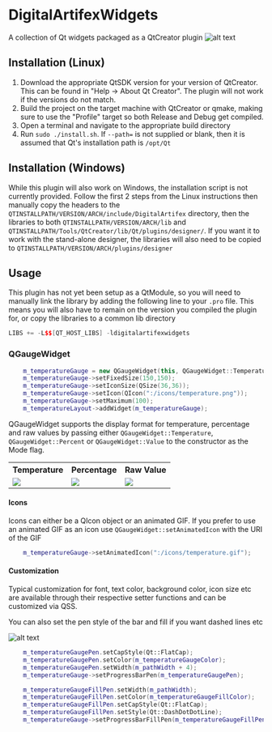# DigitalArtifexWidgets
A collection of Qt widgets packaged as a QtCreator plugin
![alt text](https://github.com/DigitalArtifex/DigitalArtifexWidgets/blob/main/images/complete.png)

## Installation (Linux)
1) Download the appropriate QtSDK version for your version of QtCreator. This can be found in "Help -> About Qt Creator". The plugin will not work if the versions do not match.
2) Build the project on the target machine with QtCreator or qmake, making sure to use the "Profile" target so both Release and Debug get compiled.
3) Open a terminal and navigate to the appropriate build directory
4) Run `sudo ./install.sh`. If `--path=` is not supplied or blank, then it is assumed that Qt's installation path is `/opt/Qt`

## Installation (Windows)
While this plugin will also work on Windows, the installation script is not currently provided. Follow the first 2 steps from the Linux instructions then manually copy the headers to the `QTINSTALLPATH/VERSION/ARCH/include/DigitalArtifex` directory, then the libraries to both `QTINSTALLPATH/VERSION/ARCH/lib` and `QTINSTALLPATH/Tools/QtCreator/lib/Qt/plugins/designer/`. If you want it to work with the stand-alone designer, the libraries will also need to be copied to `QTINSTALLPATH/VERSION/ARCH/plugins/designer`

## Usage
This plugin has not yet been setup as a QtModule, so you will need to manually link the library by adding the following line to your `.pro` file. This means you will also have to remain on the version you compiled the plugin for, or copy the libraries to a common lib directory

``` C++
LIBS += -L$$[QT_HOST_LIBS] -ldigitalartifexwidgets
```

### QGaugeWidget
``` C++
    m_temperatureGauge = new QGaugeWidget(this, QGaugeWidget::Temperature);
    m_temperatureGauge->setFixedSize(150,150);
    m_temperatureGauge->setIconSize(QSize(36,36));
    m_temperatureGauge->setIcon(QIcon(":/icons/temperature.png"));
    m_temperatureGauge->setMaximum(100);
    m_temperatureLayout->addWidget(m_temperatureGauge);
```

QGaugeWidget supports the display format for temperature, percentage and raw values by passing either `QGaugeWidget::Temperature`, `QGaugeWidget::Percent` or `QGaugeWidget::Value` to the constructor as the Mode flag.

<table>
<tr>
<th> Temperature </th>
<th> Percentage </th>
<th> Raw Value </th>
</tr>
<tr>
<td>
<img src="https://github.com/DigitalArtifex/QGaugeWidget/blob/main/images/screenshot.png" />
</td>
<td>
<img src="https://github.com/DigitalArtifex/QGaugeWidget/blob/main/images/percent.png" />
</td>
<td>
<img src="https://github.com/DigitalArtifex/QGaugeWidget/blob/main/images/value.png" />
</td>
</tr>
</table>

#### Icons

Icons can either be a QIcon object or an animated GIF. If you prefer to use an animated GIF as an icon use `QGaugeWidget::setAnimatedIcon` with the URI of the GIF

``` C++
    m_temperatureGauge->setAnimatedIcon(":/icons/temperature.gif");
```

#### Customization

Typical customization for font, text color, background color, icon size etc are available through their respective setter functions and can be customized via QSS.

You can also set the pen style of the bar and fill if you want dashed lines etc

![alt text](https://github.com/DigitalArtifex/QGaugeWidget/blob/main/images/pen-style.png)

``` C++
    m_temperatureGaugePen.setCapStyle(Qt::FlatCap);
    m_temperatureGaugePen.setColor(m_temperatureGaugeColor);
    m_temperatureGaugePen.setWidth(m_pathWidth + 4);
    m_temperatureGauge->setProgressBarPen(m_temperatureGaugePen);

    m_temperatureGaugeFillPen.setWidth(m_pathWidth);
    m_temperatureGaugeFillPen.setColor(m_temperatureGaugeFillColor);
    m_temperatureGaugeFillPen.setCapStyle(Qt::FlatCap);
    m_temperatureGaugeFillPen.setStyle(Qt::DashDotDotLine);
    m_temperatureGauge->setProgressBarFillPen(m_temperatureGaugeFillPen);
```
